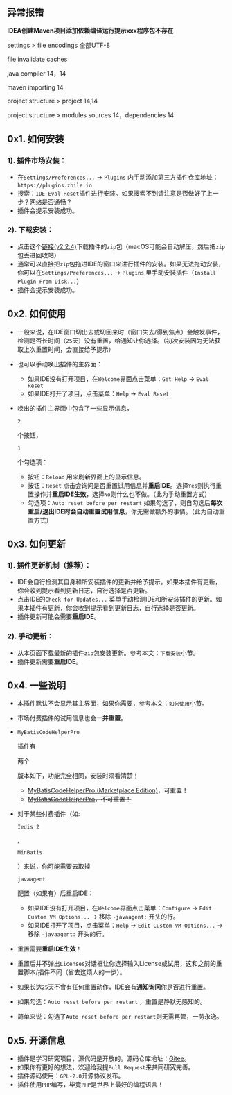 ## 异常报错

**IDEA创建Maven项目添加依赖编译运行提示xxx程序包不存在**

settings > file encodings 全部UTF-8

file invalidate caches

java compiler 14，14

maven importing 14

project structure > project 14,14 

project structure > modules sources 14，dependencies 14

## 0x1. 如何安装

### 1). 插件市场安装：

- 在`Settings/Preferences...` -> `Plugins` 内手动添加第三方插件仓库地址：`https://plugins.zhile.io`
- 搜索：`IDE Eval Reset`插件进行安装。如果搜索不到请注意是否做好了上一步？网络是否通畅？
- 插件会提示安装成功。

### 2). 下载安装：

- 点击这个[链接(v2.2.4)](https://plugins.zhile.io/files/ide-eval-resetter-2.2.4-4959c6.zip)下载插件的`zip`包（macOS可能会自动解压，然后把`zip`包丢进回收站）
- 通常可以直接把`zip`包拖进IDE的窗口来进行插件的安装。如果无法拖动安装，你可以在`Settings/Preferences...` -> `Plugins` 里手动安装插件（`Install Plugin From Disk...`）
- 插件会提示安装成功。

## 0x2. 如何使用

- 一般来说，在IDE窗口切出去或切回来时（窗口失去/得到焦点）会触发事件，检测是否长时间（`25`天）没有重置，给通知让你选择。（初次安装因为无法获取上次重置时间，会直接给予提示）

- 也可以手动唤出插件的主界面：

  - 如果IDE没有打开项目，在`Welcome`界面点击菜单：`Get Help` -> `Eval Reset`
  - 如果IDE打开了项目，点击菜单：`Help` -> `Eval Reset`

- 唤出的插件主界面中包含了一些显示信息，

  ```
  2
  ```

  个按钮，

  ```
  1
  ```

  个勾选项：

  - 按钮：`Reload` 用来刷新界面上的显示信息。
  - 按钮：`Reset` 点击会询问是否重置试用信息并**重启IDE**。选择`Yes`则执行重置操作并**重启IDE生效**，选择`No`则什么也不做。（此为手动重置方式）
  - 勾选项：`Auto reset before per restart` 如果勾选了，则自勾选后**每次重启/退出IDE时会自动重置试用信息**，你无需做额外的事情。（此为自动重置方式）

## 0x3. 如何更新

### 1). 插件更新机制（推荐）：

- IDE会自行检测其自身和所安装插件的更新并给予提示。如果本插件有更新，你会收到提示看到更新日志，自行选择是否更新。
- 点击IDE的`Check for Updates...` 菜单手动检测IDE和所安装插件的更新。如果本插件有更新，你会收到提示看到更新日志，自行选择是否更新。
- 插件更新可能会需要**重启IDE**。

### 2). 手动更新：

- 从本页面下载最新的插件`zip`包安装更新。参考本文：`下载安装`小节。
- 插件更新需要**重启IDE**。

## 0x4. 一些说明

- 本插件默认不会显示其主界面，如果你需要，参考本文：`如何使用`小节。

- 市场付费插件的试用信息也会**一并重置**。

- ```
  MyBatisCodeHelperPro
  ```

  插件有

  两个

  版本如下，功能完全相同，安装时须看清楚！

  - [MyBatisCodeHelperPro (Marketplace Edition)](https://plugins.jetbrains.com/plugin/14522-mybatiscodehelperpro-marketplace-edition-)，可重置！
  - ~~[MyBatisCodeHelperPro](https://plugins.jetbrains.com/plugin/9837-mybatiscodehelperpro)，不可重置！~~

- 对于某些付费插件（如:

   

  ```
  Iedis 2
  ```

  ,

   

  ```
  MinBatis
  ```

  ）来说，你可能需要去取掉

  ```
  javaagent
  ```

  配置（如果有）后重启IDE：

  - 如果IDE没有打开项目，在`Welcome`界面点击菜单：`Configure` -> `Edit Custom VM Options...` -> 移除 `-javaagent:` 开头的行。
  - 如果IDE打开了项目，点击菜单：`Help` -> `Edit Custom VM Options...` -> 移除 `-javaagent:` 开头的行。

- 重置需要**重启IDE生效**！

- 重置后并不弹出`Licenses`对话框让你选择输入License或试用，这和之前的重置脚本/插件不同（省去这烦人的一步）。

- 如果长达`25`天不曾有任何重置动作，IDE会有**通知询问**你是否进行重置。

- 如果勾选：`Auto reset before per restart` ，重置是静默无感知的。

- 简单来说：勾选了`Auto reset before per restart`则无需再管，一劳永逸。

## 0x5. 开源信息

- 插件是学习研究项目，源代码是开放的。源码仓库地址：[Gitee](https://gitee.com/pengzhile/ide-eval-resetter)。
- 如果你有更好的想法，欢迎给我提`Pull Request`来共同研究完善。
- 插件源码使用：`GPL-2.0`开源协议发布。
- 插件使用`PHP`编写，毕竟`PHP`是世界上最好的编程语言！
